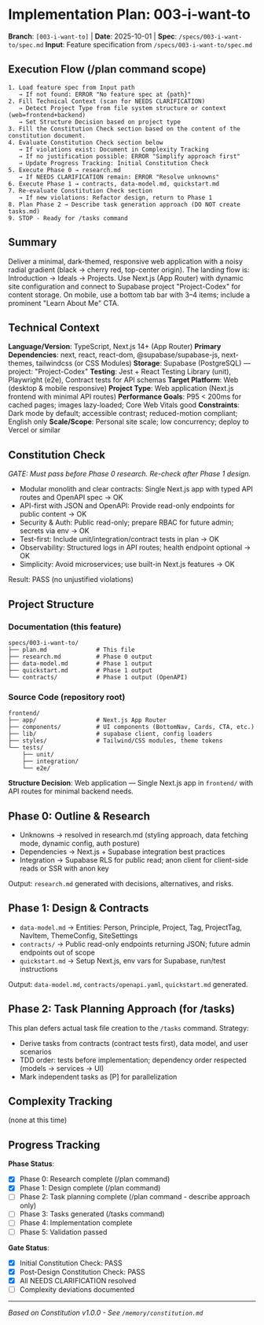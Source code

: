 # Implementation Plan: 003-i-want-to

**Branch**: `[003-i-want-to]` | **Date**: 2025-10-01 | **Spec**: `/specs/003-i-want-to/spec.md`
**Input**: Feature specification from `/specs/003-i-want-to/spec.md`

## Execution Flow (/plan command scope)
```
1. Load feature spec from Input path
   → If not found: ERROR "No feature spec at {path}"
2. Fill Technical Context (scan for NEEDS CLARIFICATION)
   → Detect Project Type from file system structure or context (web=frontend+backend)
   → Set Structure Decision based on project type
3. Fill the Constitution Check section based on the content of the constitution document.
4. Evaluate Constitution Check section below
   → If violations exist: Document in Complexity Tracking
   → If no justification possible: ERROR "Simplify approach first"
   → Update Progress Tracking: Initial Constitution Check
5. Execute Phase 0 → research.md
   → If NEEDS CLARIFICATION remain: ERROR "Resolve unknowns"
6. Execute Phase 1 → contracts, data-model.md, quickstart.md
7. Re-evaluate Constitution Check section
   → If new violations: Refactor design, return to Phase 1
8. Plan Phase 2 → Describe task generation approach (DO NOT create tasks.md)
9. STOP - Ready for /tasks command
```

## Summary
Deliver a minimal, dark-themed, responsive web application with a noisy radial gradient (black → cherry red, top-center origin). The landing flow is: Introduction → Ideals → Projects. Use Next.js (App Router) with dynamic site configuration and connect to Supabase project "Project-Codex" for content storage. On mobile, use a bottom tab bar with 3–4 items; include a prominent "Learn About Me" CTA.

## Technical Context
**Language/Version**: TypeScript, Next.js 14+ (App Router)
**Primary Dependencies**: next, react, react-dom, @supabase/supabase-js, next-themes, tailwindcss (or CSS Modules)
**Storage**: Supabase (PostgreSQL) — project: "Project-Codex"
**Testing**: Jest + React Testing Library (unit), Playwright (e2e), Contract tests for API schemas
**Target Platform**: Web (desktop & mobile responsive)
**Project Type**: Web application (Next.js frontend with minimal API routes)
**Performance Goals**: P95 < 200ms for cached pages; images lazy-loaded; Core Web Vitals good
**Constraints**: Dark mode by default; accessible contrast; reduced-motion compliant; English only
**Scale/Scope**: Personal site scale; low concurrency; deploy to Vercel or similar

## Constitution Check
*GATE: Must pass before Phase 0 research. Re-check after Phase 1 design.*

- Modular monolith and clear contracts: Single Next.js app with typed API routes and OpenAPI spec → OK
- API-first with JSON and OpenAPI: Provide read-only endpoints for public content → OK
- Security & Auth: Public read-only; prepare RBAC for future admin; secrets via env → OK
- Test-first: Include unit/integration/contract tests in plan → OK
- Observability: Structured logs in API routes; health endpoint optional → OK
- Simplicity: Avoid microservices; use built-in Next.js features → OK

Result: PASS (no unjustified violations)

## Project Structure

### Documentation (this feature)
```
specs/003-i-want-to/
├── plan.md              # This file
├── research.md          # Phase 0 output
├── data-model.md        # Phase 1 output
├── quickstart.md        # Phase 1 output
└── contracts/           # Phase 1 output (OpenAPI)
```

### Source Code (repository root)
```
frontend/
├── app/                 # Next.js App Router
├── components/          # UI components (BottomNav, Cards, CTA, etc.)
├── lib/                 # supabase client, config loaders
├── styles/              # Tailwind/CSS modules, theme tokens
└── tests/
    ├── unit/
    ├── integration/
    └── e2e/
```

**Structure Decision**: Web application — Single Next.js app in `frontend/` with API routes for minimal backend needs.

## Phase 0: Outline & Research
- Unknowns → resolved in research.md (styling approach, data fetching mode, dynamic config, auth posture)
- Dependencies → Next.js + Supabase integration best practices
- Integration → Supabase RLS for public read; anon client for client-side reads or SSR with anon key

Output: `research.md` generated with decisions, alternatives, and risks.

## Phase 1: Design & Contracts
- `data-model.md` → Entities: Person, Principle, Project, Tag, ProjectTag, NavItem, ThemeConfig, SiteSettings
- `contracts/` → Public read-only endpoints returning JSON; future admin endpoints out of scope
- `quickstart.md` → Setup Next.js, env vars for Supabase, run/test instructions

Output: `data-model.md`, `contracts/openapi.yaml`, `quickstart.md` generated.

## Phase 2: Task Planning Approach (for /tasks)
This plan defers actual task file creation to the `/tasks` command. Strategy:
- Derive tasks from contracts (contract tests first), data model, and user scenarios
- TDD order: tests before implementation; dependency order respected (models → services → UI)
- Mark independent tasks as [P] for parallelization

## Complexity Tracking
(none at this time)

## Progress Tracking
**Phase Status**:
- [x] Phase 0: Research complete (/plan command)
- [x] Phase 1: Design complete (/plan command)
- [ ] Phase 2: Task planning complete (/plan command - describe approach only)
- [ ] Phase 3: Tasks generated (/tasks command)
- [ ] Phase 4: Implementation complete
- [ ] Phase 5: Validation passed

**Gate Status**:
- [x] Initial Constitution Check: PASS
- [x] Post-Design Constitution Check: PASS
- [x] All NEEDS CLARIFICATION resolved
- [ ] Complexity deviations documented

---
*Based on Constitution v1.0.0 - See `/memory/constitution.md`*

